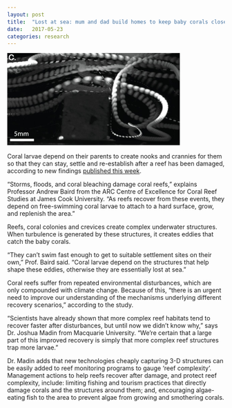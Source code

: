 ```yaml
---
layout: post
title:  "Lost at sea: mum and dad build homes to keep baby corals close"
date:   2017-05-23
categories: research
---
```


<img src="/assets/lost-at-sea.jpeg" width="400"/>

Coral larvae depend on their parents to create nooks and crannies for them so that they can stay, settle and re-establish after a reef has been damaged, according to new findings <a href="https://www.nature.com/articles/s41598-017-02402-y">published this week</a>.

“Storms, floods, and coral bleaching damage coral reefs,” explains Professor Andrew Baird from the ARC Centre of Excellence for Coral Reef Studies at James Cook University. “As reefs recover from these events, they depend on free-swimming coral larvae to attach to a hard surface, grow, and replenish the area.”

Reefs, coral colonies and crevices create complex underwater structures. When turbulence is generated by these structures, it creates eddies that catch the baby corals.

“They can’t swim fast enough to get to suitable settlement sites on their own,” Prof. Baird said. “Coral larvae depend on the structures that help shape these eddies, otherwise they are essentially lost at sea.”

Coral reefs suffer from repeated environmental disturbances, which are only compounded with climate change. Because of this, “there is an urgent need to improve our understanding of the mechanisms underlying different recovery scenarios,” according to the study.

“Scientists have already shown that more complex reef habitats tend to recover faster after disturbances, but until now we didn’t know why,” says Dr. Joshua Madin from Macquarie University. “We’re certain that a large part of this improved recovery is simply that more complex reef structures trap more larvae.”

Dr. Madin adds that new technologies cheaply capturing 3-D structures can be easily added to reef monitoring programs to gauge ‘reef complexity’. Management actions to help reefs recover after damage, and protect reef complexity, include: limiting fishing and tourism practices that directly damage corals and the structures around them; and, encouraging algae-eating fish to the area to prevent algae from growing and smothering corals.
